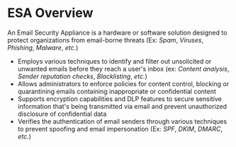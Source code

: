 # ESA Overview

An Email Security Appliance is a hardware or software solution designed to protect organizations from email-borne threats (Ex: *Spam*, *Viruses*, *Phishing*, *Malware*, *etc.*)

* Employs various techniques to identify and filter out unsolicited or unwanted emails before they reach a user's inbox (ex: *Content analysis*, *Sender reputation checks*, *Blacklisting*, *etc.*)
* Allows administrators to enforce policies for content control, blocking or quarantining emails containing inappropriate or confidential content
* Supports encryption capabilities and DLP features to secure sensitive information that's being transmitted via email and prevent unauthorized disclosure of confidential data
* Verifies the authentication of email senders through various techniques to prevent spoofing and email impersonation (Ex: *SPF*, *DKIM*, *DMARC*, *etc.*)
